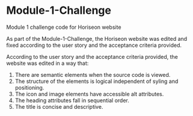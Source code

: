 # Module-1-Challenge
Module 1 challenge code for Horiseon website

As part of the Module-1-Challenge, the Horiseon website was edited and fixed according to the user story and the acceptance criteria provided.

According to the user story and the acceptance criteria provided, the website was edited in a way that:
1. There are semantic elements when the source code is viewed.
2. The structure of the elements is logical independent of syling and positioning.
3. The icon and image elements have accessible alt attributes.
4. The heading attributes fall in sequential order.
5. The title is concise and descriptive.

